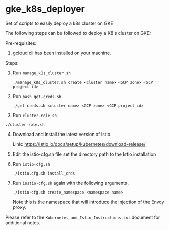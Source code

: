 # gke_k8s_deployer
Set of scripts to easily deploy a k8s cluster on GKE

The following steps can be followed to deploy a K8's cluster on GKE:

Pre-requisites:

1. gcloud cli has been installed on your machine.

Steps:

1. Run ```manage_k8s_cluster.sh``` 

   ``` ./manage_k8s_cluster.sh create <cluster name> <GCP zone> <GCP project id> ```

2. Run ```bash get-creds.sh```

   ``` ./get-creds.sh <cluster name> <GCP zone> <GCP project id> ```

3. Run ```cluster-role.sh```

  ``` ./cluster-role.sh ```

4. Download and install the latest version of Istio.

   Link: https://istio.io/docs/setup/kubernetes/download-release/

5. Edit the istio-cfg.sh file set the directory path to the Istio installation

6. Run ```istio-cfg.sh```

   ``` ./istio.cfg.sh install_crds ```

7. Run ```instio-cfg.sh``` again with the following arguments.

   ``` ./istio-cfg.sh create_namespace <namespace name> ```

   Note this is the namespace that will introduce the injection of the Envoy proxy.

Please refer to the ```Kubernetes_and_Istio_Instructions.txt``` document for additional notes.
